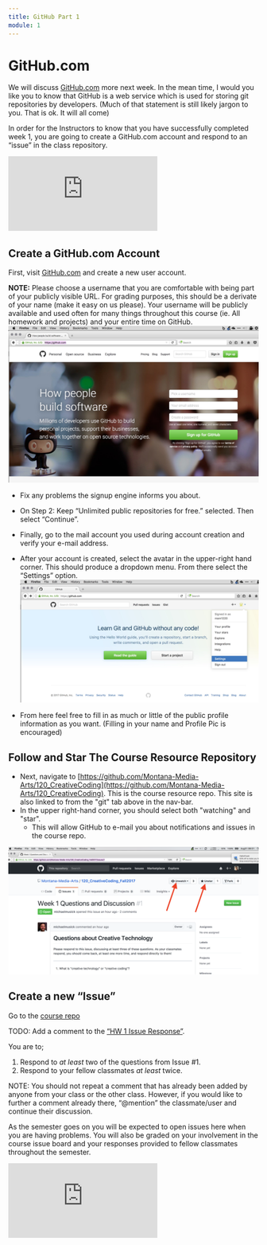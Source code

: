 ```yaml
---
title: GitHub Part 1
module: 1
---
```


<!-- Consider moving to week 2. Instead, replace with Moodle forum info. -->

# GitHub.com

We will discuss [GitHub.com](github.com) more next week. In the mean time, I would you like you to know that GitHub is a web service which is used for storing git repositories by developers. (Much of that statement is still likely jargon to you. That is ok. It will all come)

In order for the Instructors to know that you have successfully completed week 1, you are going to create a GitHub.com account and respond to an “issue” in the class repository.

<div class="embed-responsive embed-responsive-16by9"><iframe class="embed-responsive-item" src="https://www.youtube.com/embed/2brgqqt4Olw" frameborder="0" allowfullscreen></iframe></div>

## Create a GitHub.com Account

First, visit [GitHub.com](https://github.com/) and create a new user account.

**NOTE:** Please choose a username that you are comfortable with being part of your publicly visible URL. For grading purposes, this should be a derivate of your name (make it easy on us please). Your username will be publicly available and used often for many things throughout this course (ie. All homework and projects) and your entire time on GitHub.
![GitHub.com signup page](../imgs/gh_signup.jpg)

- Fix any problems the signup engine informs you about.

- On Step 2: Keep “Unlimited public repositories for free.” selected. Then select “Continue”.

- Finally, go to the mail account you used during account creation and verify your e-mail address.

- After your account is created, select the avatar in the upper-right hand corner. This should produce a dropdown menu. From there select the “Settings” option.
![GitHub Profile Setup](../imgs/gh_setup1.jpg)

- From here feel free to fill in as much or little of the public profile information as you want. (Filling in your name and Profile Pic is encouraged)

## Follow and Star The Course Resource Repository

- Next, navigate to [https://github.com/Montana-Media-Arts/120_CreativeCoding](https://github.com/Montana-Media-Arts/120_CreativeCoding). This is the course resource repo. This site is also linked to from the "git" tab above in the nav-bar.
- In the upper right-hand corner, you should select both "watching" and "star".
    - This will allow GitHub to e-mail you about notifications and issues in the course repo.

![Follow and Star Repositories on GitHub.com](../imgs/Follow-Star-Github.png)

## Create a new “Issue”

Go to the [course repo](https://github.com/Montana-Media-Arts/creative-coding-1)

TODO: Add a comment to the [“HW 1 Issue Response”](https://github.com/Montana-Media-Arts/120_CreativeCoding/issues/71).

You are to;

1. Respond to _at least_ two of the questions from Issue #1.
2. Respond to your fellow classmates _at least_ twice.


NOTE: You should not repeat a comment that has already been added by anyone from your class or the other class. However, if you would like to further a comment already there, “@mention” the classmate/user and continue their discussion.

As the semester goes on you will be expected to open issues here when you are having problems. You will also be graded on your involvement in the course issue board and your responses provided to fellow classmates throughout the semester.

<div class="embed-responsive embed-responsive-16by9"><iframe class="embed-responsive-item" src="https://www.youtube.com/embed/NNBQ2Oe4orY" frameborder="0" allowfullscreen></iframe></div>
